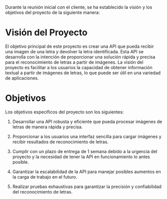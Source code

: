 Durante la reunión inicial con el cliente, se ha establecido la visión y los objetivos del proyecto de la siguiente manera:
# Visión del Proyecto

El objetivo principal de este proyecto es crear una API que pueda recibir una imagen de una letra y devolver la letra identificada. Esta API se desarrolla con la intención de proporcionar una solución rápida y precisa para el reconocimiento de letras a partir de imágenes. La visión del proyecto es facilitar a los usuarios la capacidad de obtener información textual a partir de imágenes de letras, lo que puede ser útil en una variedad de aplicaciones.

# Objetivos

Los objetivos específicos del proyecto son los siguientes:

1. Desarrollar una API robusta y eficiente que pueda procesar imágenes de letras de manera rápida y precisa.

2. Proporcionar a los usuarios una interfaz sencilla para cargar imágenes y recibir resultados de reconocimiento de letras.

3. Cumplir con un plazo de entrega de 1 semana debido a la urgencia del proyecto y la necesidad de tener la API en funcionamiento lo antes posible.

4. Garantizar la escalabilidad de la API para manejar posibles aumentos en la carga de trabajo en el futuro.

5. Realizar pruebas exhaustivas para garantizar la precisión y confiabilidad del reconocimiento de letras.


